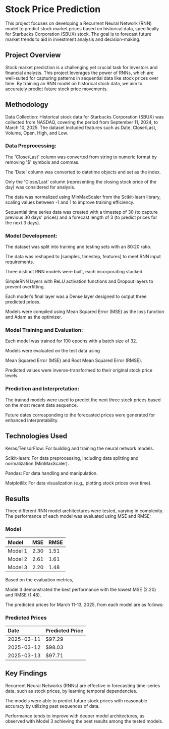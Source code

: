 # Stock Price Prediction

This project focuses on developing a Recurrent Neural Network (RNN) model to predict stock market prices based on historical data, specifically for Starbucks Corporation (SBUX) stock. The goal is to forecast future market trends to aid in investment analysis and decision-making.

## Project Overview
Stock market prediction is a challenging yet crucial task for investors and financial analysts. This project leverages the power of RNNs, which are well-suited for capturing patterns in sequential data like stock prices over time. By training an RNN model on historical stock data, we aim to accurately predict future stock price movements.

## Methodology

Data Collection: Historical stock data for Starbucks Corporation (SBUX) was collected from NASDAQ, covering the period from September 11, 2024, to March 10, 2025. The dataset included features such as Date, Close/Last, Volume, Open, High, and Low.

### Data Preprocessing:

The 'Close/Last' column was converted from string to numeric format by removing '$' symbols and commas.

The 'Date' column was converted to datetime objects and set as the index.

Only the 'Close/Last' column (representing the closing stock price of the day) was considered for analysis.

The data was normalized using MinMaxScaler from the Scikit-learn library, scaling values between -1 and 1 to improve training efficiency.

Sequential time series data was created with a timestep of 30 (to capture previous 30 days' prices) and a forecast length of 3 (to predict prices for the next 3 days).


### Model Development:

The dataset was split into training and testing sets with an 80:20 ratio.

The data was reshaped to [samples, timestep, features] to meet RNN input requirements.

Three distinct RNN models were built, each incorporating stacked 

SimpleRNN layers with ReLU activation functions and Dropout layers to prevent overfitting.

Each model's final layer was a Dense layer designed to output three predicted prices.

Models were compiled using Mean Squared Error (MSE) as the loss function and Adam as the optimizer.

### Model Training and Evaluation:

Each model was trained for 100 epochs with a batch size of 32.

Models were evaluated on the test data using 

Mean Squared Error (MSE) and Root Mean Squared Error (RMSE).

Predicted values were inverse-transformed to their original stock price levels.

### Prediction and Interpretation:

The trained models were used to predict the next three stock prices based on the most recent data sequence.

Future dates corresponding to the forecasted prices were generated for enhanced interpretability.

## Technologies Used

Keras/TensorFlow: For building and training the neural network models.

Scikit-learn: For data preprocessing, including data splitting and normalization (MinMaxScaler).

Pandas: For data handling and manipulation.

Matplotlib: For data visualization (e.g., plotting stock prices over time).


## Results

Three different RNN model architectures were tested, varying in complexity. The performance of each model was evaluated using MSE and RMSE:

### Model

| Model | MSE         | RMSE |
| :----------- | :-------------- | :----------- |
| Model 1 | 2.30  | 1.51         |
| Model 2 | 2.61   | 1.61         |
| Model 3 | 2.20  | 1.48         |


Based on the evaluation metrics, 

Model 3 demonstrated the best performance with the lowest MSE (2.20) and RMSE (1.48).

The predicted prices for March 11-13, 2025, from each model are as follows:


### Predicted Prices

| Date         | Predicted Price |
| :----------- | :-------------- |
| 2025-03-11   | $97.29         |
| 2025-03-12   | $98.03         |
| 2025-03-13   | $97.71         |


## Key Findings
Recurrent Neural Networks (RNNs) are effective in forecasting time-series data, such as stock prices, by learning temporal dependencies.


The models were able to predict future stock prices with reasonable accuracy by utilizing past sequences of data.

Performance tends to improve with deeper model architectures, as observed with Model 3 achieving the best results among the tested models.

